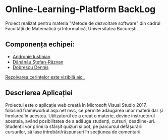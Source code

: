 # Online-Learning-Platform BackLog

Proiect realizat pentru materia "Metode de dezvoltare software" din cadrul Facultății de Matematică și Informatică, Universitatea București.

## Componența echipei:

- [Andronie Iustinian](https://github.com/1USMazing)
- [Dănănău Ștefan-Răzvan](https://github.com/DananauRazvan)
- [Dobrescu Dennis](https://github.com/dennis3009)
 
[Rezolvarea cerințelor este vizibilă aici.](https://github.com/1USMazing/Online-Learning-Platform/wiki)

## Descrierea Aplicației

Proiectul este o aplicație web creată în Microsoft Visual Studio 2017, folosind frameworkul asp.net mvc, ce permite adăugarea unor materii dar și înrolarea în acestea. Utilizatorul ce a creat o materie, devine instructorul acesteia, având posibilitatea de a adăuga studenți, cursuri, deadline-uri. Studenții vor primi la sfârșit quizuri și pot, pe parcursul defășurării cursurilor, să lase întrebări/răspunsuri în secțiunea de comentarii. 
